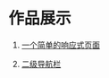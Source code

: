 # 作品展示

1. [一个简单的响应式页面](https://oneleven.github.io/products/1.一个简单的交互式响应页面/index.html)


2. [二级导航栏](https://oneleven.github.io/products/2.二级导航栏/index.html)

